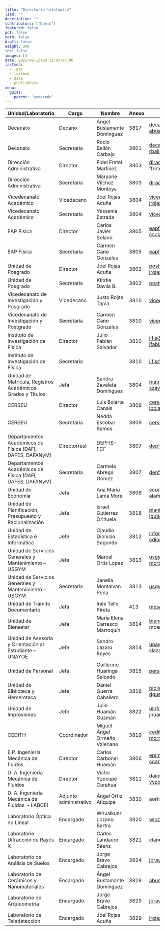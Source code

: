 ```yaml
---
title: "Directorio telefónico"
lead: ""
description: ""
contributors: ["David"]
featured: false
pdf: false
math: false
draft: false
weight: 300
toc: false
images: []
date: 2022-09-13T02:11:03-05:00
lastmod:
  - :git
  - lastmod
  - date
  - publishDate
menu:
  guias:
    parent: "pregrado"
---
```


|Unidad/Laboratorio                                        |Cargo                 |Nombre                        |Anexo|Email                                                                |
|----------------------------------------------------------|----------------------|------------------------------|-----|---------------------------------------------------------------------|
|Decanato                                                  |Decano                |Ángel Bustamante Dominguez    |3817 |decano.fisica@unmsm.edu.pe<br>abustamanted@unmsm.edu.pe      |
|Decanato                                                  |Secretaria            |Rocío Ballón Carbajo          |3801 |decano.fisica@unmsm.edu.pe<br>rballonc@unmsm.edu.pe          |
|Dirección Administrativa                                  |Director              |Fidel Fretel Martinez         |3803 |diradmin.fisica@unmsm.edu.pe<br>ffretelm\_af@unmsm.edu.pe    |
|Dirección Administrativa                                  |Secretaria            |Maryorie Vilchez Montoya      |3803 |diradmin.fisica@unmsm.edu.pe                                         |
|Vicedecanato Académico                                    |Vicedecano            |Joel Rojas Acuña              |3804 |viceacademico.fisica@unmsm.edu.pe<br>jrojasa@unmsm.edu.pe    |
|Vicedecanato Académico                                    |Secretaria            |Yessenia Estrada              |3804 |viceacademico.fisica@unmsm.edu.pe                                    |
|EAP Física                                                |Director              |Carlos Javier Solano          |3805 |eapfis@unmsm.edu.pe<br>csolanos@unmsm.edu.pe                 |
|EAP Física                                                |Secretaria            |Carmen Cano Gonzales          |3805 |eapfis@unmsm.edu.pe                                                  |
|Unidad de Posgrado                                        |Director              |Joel Rojas Acuña              |3802 |postfis@unmsm.edu.pe<br>jrojasa@unmsm.edu.pe                         |
|Unidad de Posgrado                                        |Secretaria            |Kirstie Davila B.             |3802 |postfis@unmsm.edu.pe                                                 |
|Vicedecanato de Investigación y Posgrado                  |Vicedecano            |Justo Rojas Tapia             |3810 |vicedecanatoinvestigacion.fcf@unmsm.edu.pe                           |
|Vicedecanato de Investigación y Postgrado                 |Secretaria            |Carmen Cano Gonzales          |3810 |vicedecanatoinvestigacion.fcf@unmsm.edu.pe                           |
|Instituto de Investigación de Física                      |Director              |Julio Fabián Salvador         |3810 |iifis@unmsm.edu.pe<br>jfabians@unmsm.edu.pe                          |
|Instituto de Investigación de Física                      |Secretaria            |                              |3810 |iifis@unmsm.edu.pe                                                   |
|Unidad de Matricula, Registros Académicos Grados y Títulos|Jefa                  |Sandra Zavaleta Domínguez     |3804 |matriculafis@unmsm.edu.pe<br>szavaletad@unmsm.edu.pe         |
|CERSEU                                                    |Director              |Luis Bolarte Canals           |3809 |cerseu.fisica@unmsm.edu.pe<br>lbolartec@unmsm.edu.pe         |
|CERSEU                                                    |Secretaria            |Nedda Escobar Ramos           |3809 |cerseu.fisica@unmsm.edu.pe                                           |
|Departamentos Académicos de Física (DAFI, DAFES, DAFANyM) |Director(es)          |DEPFIS-FCF                    |3807 |depfis@unmsm.edu.pe                                                  |
|Departamentos Académicos de Física (DAFI, DAFES, DAFANyM) |Secretaria            |Carmela Abregú Gomez          |3807 |depfis@unmsm.edu.pe                                                  |
|Unidad de Economía                                        |Jefa                  |Ana María Lama More           |3808 |economiafis@unmsm.edu.pe<br>alamam\_af@unmsm.edu.pe          |
|Unidad de Planificación, Presupuesto y Racionalización    |Jefe                  |Israel Gutierrez Orihuela     |3818 |planificacion.fisica@unmsm.edu.pe<br>igutierrezo@unmsm.edu.pe|
|Unidad de Estadística é Informática                       |Jefe                  |Claudio Dionicio Segundo      |3812 |informatica.fisica@unmsm.edu.pe<br>cdionicios@unmsm.edu.pe   |
|Unidad de Servicios Generales y Mantenimiento – USGYM     |Jefe                  |Marcel Ortiz Lopez            |3813 |usgymfis@unmsm.edu.pe<br>mortizl@unmsm.edu.pe                |
|Unidad de Servicios Generales y Mantenimiento – USGYM     |Secretaria            |Janella Montalvan Peña        |3813 |usgymfis@unmsm.edu.pe                                                |
|Unidad de Trámite Documentario                            |Jefa                  |Inés Tello Pireta             |413  |mesadepartes.fcf@unmsm.edu.pe                                        |
|Unidad de Bienestar                                       |Jefa                  |María Elena Carrasco Marroquín|3814 |bienestarfis@unmsm.edu.pe<br>mcarrascom\_af@unmsm.edu.pe     |
|Unidad de Asesoria y Orientación al Estudiante – UNAYOE   |Jefe                  |Sandro Lazaro Reyes           |3814 |unayoefis@unmsm.edu.pe<br>slazaror\_af@unmsm.edu.pe          |
|Unidad de Personal                                        |Jefe                  |Guillermo Huaringa Salcedo    |3815 |personalfis@unmsm.edu.pe                                             |
|Unidad de Biblioteca y Hemeroteca                         |Jefe                  |Daniel Guerra Caballero       |3816 |bibliofis@unmsm.edu.pe<br>dguerrac@unmsm.edu.pe              |
|Unidad de Impresiones                                     |Jefe                  |Julio Huamán Guzmán           |3822 |uipfis@unmsm.edu.pe<br>jhuamang\_af@unmsm.edu.pe             |
|CEDITH                                                    |Coordinador           |Miguel Ángel Ormeño Valeriano |3819 |cedit.fisica@unmsm.edu.pe<br>mormenov@unmsm.edu.pe           |
|E.P. Ingeniería Mecánica de fluidos                       |Director              |Carlos Carbonel Huamán        |3806 |epimf.fcf@unmsm.edu.pe<br>ccarbonelh@unmsm.edu.pe            |
|D. A. Ingeniería Mecánica de Fluidos                      |Director              |Victor Yzocupe Curahua        |3811 |daimf@unmsm.edu.pe<br>vyzocupec@unmsm.edu.pe                 |
|D. A. Ingeniería Mecánica de Fluidos  – LABCEI            |Adjunto administrativo|Ángel Ortiz Atiquipa          |3830 |aortiza\_af@unmsm.edu.pe                                             |
|Laboratorio Óptica no Lineal                              |Encargado             |Whualkuer Lozano Bartra       |3820 |wlozanob@unmsm.edu.pe                                                |
|Laboratorio Difracción de Rayos X                         |Encargado             |Carlos Landauro Sáenz         |3821 |clandauros@unmsm.edu.pe                                              |
|Laboratorio de Análisis de Suelos                         |Encargado             |Jorge Bravo Cabrejos          |3824 |jbravoc@unmsm.edu.pe                                                 |
|Laboratorio de Cerámicos y Nanomateriales                 |Encargado             |Ángel Bustamante Domínguez    |3828 |abustamanted@unmsm.edu.pe                                            |
|Laboratorio de Arqueometría                               |Encargado             |Jorge Bravo Cabrejos          |3829 |jbravoc@unmsm.edu.pe                                                 |
|Laboratorio de Teledetección                              |Encargado             |Joel Rojas Acuña              |3829 |jrojasa@unmsm.edu.pe                                                 |
